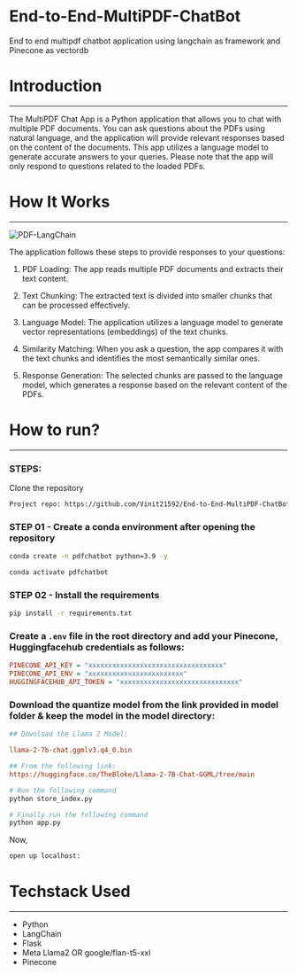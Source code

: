 # End-to-End-MultiPDF-ChatBot
End to end multipdf chatbot application using langchain as framework and Pinecone as vectordb

# Introduction
------------
The MultiPDF Chat App is a Python application that allows you to chat with multiple PDF documents. You can ask questions about the PDFs using natural language, and the application will provide relevant responses based on the content of the documents. This app utilizes a language model to generate accurate answers to your queries. Please note that the app will only respond to questions related to the loaded PDFs.

# How It Works
------------
![PDF-LangChain](https://github.com/Vinit21592/End-to-End-MultiPDF-ChatBot/assets/78821357/c73f1d85-8d6f-426c-af4c-ab103d962a30)

The application follows these steps to provide responses to your questions:

1. PDF Loading: The app reads multiple PDF documents and extracts their text content.

2. Text Chunking: The extracted text is divided into smaller chunks that can be processed effectively.

3. Language Model: The application utilizes a language model to generate vector representations (embeddings) of the text chunks.

4. Similarity Matching: When you ask a question, the app compares it with the text chunks and identifies the most semantically similar ones.

5. Response Generation: The selected chunks are passed to the language model, which generates a response based on the relevant content of the PDFs.

# How to run?
------------
### STEPS:

Clone the repository

```bash
Project repo: https://github.com/Vinit21592/End-to-End-MultiPDF-ChatBot.git
```

### STEP 01 - Create a conda environment after opening the repository

```bash
conda create -n pdfchatbot python=3.9 -y
```

```bash
conda activate pdfchatbot
```

### STEP 02 - Install the requirements

```bash
pip install -r requirements.txt
```

### Create a `.env` file in the root directory and add your Pinecone, Huggingfacehub credentials as follows:

```ini
PINECONE_API_KEY = "xxxxxxxxxxxxxxxxxxxxxxxxxxxxxxxxxx"
PINECONE_API_ENV = "xxxxxxxxxxxxxxxxxxxxxxxx"
HUGGINGFACEHUB_API_TOKEN = "xxxxxxxxxxxxxxxxxxxxxxxxxxxxxx"
```

### Download the quantize model from the link provided in model folder & keep the model in the model directory:

```ini
## Download the Llama 2 Model:

llama-2-7b-chat.ggmlv3.q4_0.bin

## From the following link:
https://huggingface.co/TheBloke/Llama-2-7B-Chat-GGML/tree/main
```

```bash
# Run the following command
python store_index.py
```

```bash
# Finally run the following command
python app.py
```

Now,
```bash
open up localhost:
```

# Techstack Used
------------
- Python
- LangChain
- Flask
- Meta Llama2 OR google/flan-t5-xxl
- Pinecone